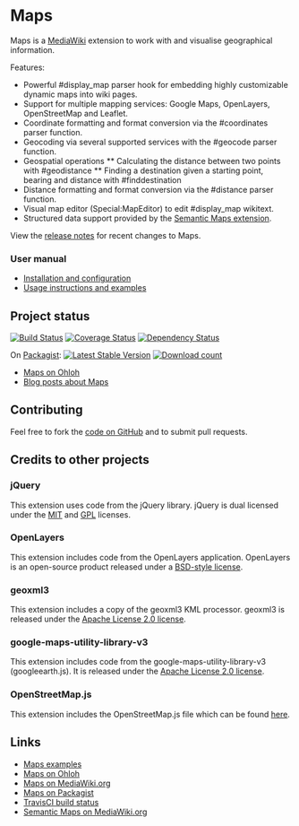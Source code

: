 # Maps

Maps is a [MediaWiki](https://www.mediawiki.org) extension to work with and visualise geographical
information.

Features:

* Powerful #display_map parser hook for embedding highly customizable dynamic maps into wiki pages.
* Support for multiple mapping services: Google Maps, OpenLayers, OpenStreetMap and Leaflet.
* Coordinate formatting and format conversion via the #coordinates parser function.
* Geocoding via several supported services with the #geocode parser function.
* Geospatial operations
** Calculating the distance between two points with #geodistance
** Finding a destination given a starting point, bearing and distance with #finddestination
* Distance formatting and format conversion via the #distance parser function.
* Visual map editor (Special:MapEditor) to edit #display_map wikitext.
* Structured data support provided by the [Semantic Maps extension](https://www.mediawiki.org/wiki/Extension:Semantic_Maps).

View the [release notes](docs/RELEASE-NOTES.md) for recent changes to Maps.

### User manual

* [Installation and configuration](docs/INSTALL.md)
* [Usage instructions and examples](https://semantic-mediawiki.org/wiki/Maps)

## Project status

[![Build Status](https://secure.travis-ci.org/JeroenDeDauw/Maps.png?branch=master)](http://travis-ci.org/JeroenDeDauw/Maps)
[![Coverage Status](https://coveralls.io/repos/JeroenDeDauw/Maps/badge.png?branch=master)](https://coveralls.io/r/JeroenDeDauw/Maps?branch=master)
[![Dependency Status](https://www.versioneye.com/php/mediawiki:maps/dev-master/badge.png)](https://www.versioneye.com/php/mediawiki:maps/dev-master)

On [Packagist](https://packagist.org/packages/mediawiki/maps):
[![Latest Stable Version](https://poser.pugx.org/mediawiki/maps/version.png)](https://packagist.org/packages/mediawiki/maps)
[![Download count](https://poser.pugx.org/mediawiki/maps/d/total.png)](https://packagist.org/packages/mediawiki/maps)

* [Maps on Ohloh](https://www.ohloh.net/p/maps/)
* [Blog posts about Maps](www.bn2vs.com/blog/tag/maps)

## Contributing

Feel free to fork the [code on GitHub](https://github.com/JeroenDeDauw/Maps) and to submit pull
requests.

## Credits to other projects

### jQuery

This extension uses code from the jQuery library.
jQuery is dual licensed under the
[MIT](http://www.opensource.org/licenses/mit-license.php)
and
[GPL](http://www.opensource.org/licenses/gpl-license.php)
licenses.

### OpenLayers

This extension includes code from the OpenLayers application.
OpenLayers is an open-source product released under a
[BSD-style license](http://svn.openlayers.org/trunk/openlayers/license.txt).

### geoxml3

This extension includes a copy of the geoxml3 KML processor.
geoxml3 is released under the
[Apache License 2.0 license](http://www.apache.org/licenses/LICENSE-2.0).

### google-maps-utility-library-v3

This extension includes code from the google-maps-utility-library-v3 (googleearth.js).
It is released under the
[Apache License 2.0 license](http://www.apache.org/licenses/LICENSE-2.0).

### OpenStreetMap.js

This extension includes the OpenStreetMap.js file which can be found
[here](http://www.openstreetmap.org/openlayers/OpenStreetMap.js).

## Links

* [Maps examples](https://semantic-mediawiki.org/wiki/Maps_examples)
* [Maps on Ohloh](https://www.ohloh.net/p/maps)
* [Maps on MediaWiki.org](https://www.mediawiki.org/wiki/Extension:Maps)
* [Maps on Packagist](https://packagist.org/packages/mediawiki/maps)
* [TravisCI build status](https://travis-ci.org/JeroenDeDauw/Maps)
* [Semantic Maps on MediaWiki.org](https://www.mediawiki.org/wiki/Extension:Semantic_Maps)